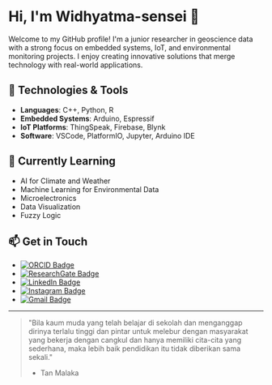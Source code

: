 # Hi, I'm Widhyatma-sensei 👋

Welcome to my GitHub profile! I'm a junior researcher in geoscience data with a strong focus on embedded systems, IoT, and environmental monitoring projects. I enjoy creating innovative solutions that merge technology with real-world applications.

## 🔧 Technologies & Tools

- **Languages**: C++, Python, R
- **Embedded Systems**: Arduino, Espressif
- **IoT Platforms**: ThingSpeak, Firebase, Blynk
- **Software**: VSCode, PlatformIO, Jupyter, Arduino IDE

## 🌱 Currently Learning

- AI for Climate and Weather
- Machine Learning for Environmental Data
- Microelectronics
- Data Visualization
- Fuzzy Logic

## 📫 Get in Touch

- [![ORCID Badge](https://img.shields.io/badge/-ORCID-A6CE39?style=flat&logo=ORCID&logoColor=white&link=https://orcid.org/0000-0002-1025-6929)](https://orcid.org/0000-0002-1025-6929)
- [![ResearchGate Badge](https://img.shields.io/badge/-Evan_Alif_Widhyatma-00CCBB?style=flat&logo=ResearchGate&logoColor=white&link=https://www.researchgate.net/profile/Evan-Alif-Widhyatma)](https://www.researchgate.net/profile/Evan-Alif-Widhyatma)
- [![LinkedIn Badge](https://img.shields.io/badge/-Evan_Alif_Widhyatma-0077B5?style=flat&logo=LinkedIn&logoColor=white&link=https://www.linkedin.com/in/evan-alif-widhyatma-371966180/)](https://www.linkedin.com/in/evan-alif-widhyatma-371966180/)
- [![Instagram Badge](https://img.shields.io/badge/-seismologist113-E1306C?style=flat&logo=Instagram&logoColor=white&link=https://www.instagram.com/seismologist113/)](https://www.instagram.com/seismologist113/)
- [![Gmail Badge](https://img.shields.io/badge/-evanalifwidhyatma@gmail.com-c14438?style=flat&logo=Gmail&logoColor=white&link=mailto:evanalifwidhyatma@gmail.com)](mailto:evanalifwidhyatma@gmail.com)




---

> "Bila kaum muda yang telah belajar di sekolah dan menganggap dirinya terlalu tinggi dan pintar untuk melebur dengan masyarakat yang bekerja dengan cangkul dan hanya memiliki cita-cita yang sederhana, maka lebih baik pendidikan itu tidak diberikan sama sekali."
> - Tan Malaka


